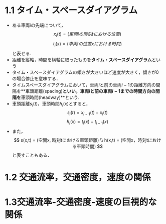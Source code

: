 # 1.1 タイム・スペースダイアグラム
- ある車両$i$の先端について，
$$
x_i(t)= (車両iの時刻tにおける位置) 
$$
$$t_i(x)= (車両iの位置xにおける時刻)
$$
と表せる．
- 距離を縦軸，時間を横軸に取ったものを**タイム・スペースダイアグラム**という
- タイム・スペースダイアグラムの傾きが大きいほど速度が大きく，傾きが0の場合停止を意味する．
- タイムスペースダイアグラムにおいて，車両$i$と前の車両$i-1$の距離方向の間隔を**車頭距離(spacing)**といい，車両$i$と前の車両$i-1$までの時間方向の間隔を**車頭時間(headway)**という．
- 車頭距離$s_i(t)$，車頭時間$h_i(x)$とすると，
$$
s_i(t) = x_{i-1}(t)-x_i(t)  
$$
$$
h_i(x) = t_i(x)-t_{i-1}(x)
$$
- また，
$$
s(x,t) = (空間x, 時刻tにおける車頭距離) \\
h(x,t) = (空間x，時刻tにおける車頭時間)
$$
と表すこともある．
# 1.2 交通流率，交通密度，速度の関係

# 1.3交通流率-交通密度-速度の巨視的な関係